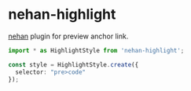 # nehan-highlight

[nehan](https://github.com/tategakibunko/nehan) plugin for preview anchor link.

```typescript
import * as HighlightStyle from 'nehan-highlight';

const style = HighlightStyle.create({
  selector: "pre>code"
});
```
